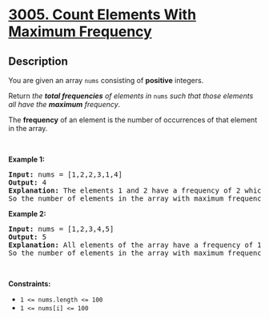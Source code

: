 # [3005. Count Elements With Maximum Frequency](https://leetcode.com/problems/count-elements-with-maximum-frequency)

## Description

<p>You are given an array <code>nums</code> consisting of <strong>positive</strong> integers.</p>

<p>Return <em>the <strong>total frequencies</strong> of elements in</em><em> </em><code>nums</code>&nbsp;<em>such that those elements all have the <strong>maximum</strong> frequency</em>.</p>

<p>The <strong>frequency</strong> of an element is the number of occurrences of that element in the array.</p>

<p>&nbsp;</p>
<p><strong class="example">Example 1:</strong></p>

<pre><strong>Input:</strong> nums = [1,2,2,3,1,4]
<strong>Output:</strong> 4
<strong>Explanation:</strong> The elements 1 and 2 have a frequency of 2 which is the maximum frequency in the array.
So the number of elements in the array with maximum frequency is 4.
</pre>

<p><strong class="example">Example 2:</strong></p>

<pre><strong>Input:</strong> nums = [1,2,3,4,5]
<strong>Output:</strong> 5
<strong>Explanation:</strong> All elements of the array have a frequency of 1 which is the maximum.
So the number of elements in the array with maximum frequency is 5.
</pre>

<p>&nbsp;</p>
<p><strong>Constraints:</strong></p>

<ul>
	<li><code>1 &lt;= nums.length &lt;= 100</code></li>
	<li><code>1 &lt;= nums[i] &lt;= 100</code></li>
</ul>
